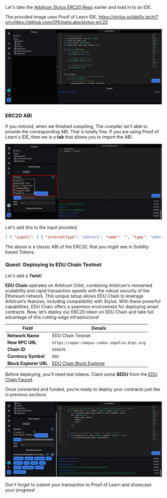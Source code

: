 Let's take the [Arbitrum Stylus ERC20 Repo](https://github.com/OffchainLabs/stylus-erc20) earlier and load in to an IDE.

The provided image uses Proof of Learn IDE, https://stylus.solide0x.tech/?url=https://github.com/OffchainLabs/stylus-erc20

![](https://raw.githubusercontent.com/POLearn/stylish-course-to-stylus/refs/heads/master/content/assets/images/token_contract.png)  

### ERC20 ABI

If you noticed, when we finished compiling, The compiler isn't able to provide the corresponding ABI. That is totally fine. If you are using Proof of Learn's IDE, then we is a **tab** that allows you to import the ABI.

![](https://raw.githubusercontent.com/POLearn/stylish-course-to-stylus/refs/heads/master/content/assets/images/token_abi.png)  

Let's add this to the input provided,

```json
[ { "inputs": [ { "internalType": "address", "name": "", "type": "address" }, { "internalType": "address", "name": "", "type": "address" }, { "internalType": "uint256", "name": "", "type": "uint256" }, { "internalType": "uint256", "name": "", "type": "uint256" } ], "name": "InsufficientAllowance", "type": "error" }, { "inputs": [ { "internalType": "address", "name": "", "type": "address" }, { "internalType": "uint256", "name": "", "type": "uint256" }, { "internalType": "uint256", "name": "", "type": "uint256" } ], "name": "InsufficientBalance", "type": "error" }, { "inputs": [ { "internalType": "address", "name": "owner", "type": "address" }, { "internalType": "address", "name": "spender", "type": "address" } ], "name": "allowance", "outputs": [ { "internalType": "uint256", "name": "", "type": "uint256" } ], "stateMutability": "view", "type": "function" }, { "inputs": [ { "internalType": "address", "name": "spender", "type": "address" }, { "internalType": "uint256", "name": "value", "type": "uint256" } ], "name": "approve", "outputs": [ { "internalType": "bool", "name": "", "type": "bool" } ], "stateMutability": "nonpayable", "type": "function" }, { "inputs": [ { "internalType": "address", "name": "owner", "type": "address" } ], "name": "balanceOf", "outputs": [ { "internalType": "uint256", "name": "", "type": "uint256" } ], "stateMutability": "view", "type": "function" }, { "inputs": [ { "internalType": "uint256", "name": "value", "type": "uint256" } ], "name": "burn", "outputs": [], "stateMutability": "nonpayable", "type": "function" }, { "inputs": [], "name": "decimals", "outputs": [ { "internalType": "uint8", "name": "", "type": "uint8" } ], "stateMutability": "pure", "type": "function" }, { "inputs": [ { "internalType": "uint256", "name": "value", "type": "uint256" } ], "name": "mint", "outputs": [], "stateMutability": "nonpayable", "type": "function" }, { "inputs": [ { "internalType": "address", "name": "to", "type": "address" }, { "internalType": "uint256", "name": "value", "type": "uint256" } ], "name": "mintTo", "outputs": [], "stateMutability": "nonpayable", "type": "function" }, { "inputs": [], "name": "name", "outputs": [ { "internalType": "string", "name": "", "type": "string" } ], "stateMutability": "pure", "type": "function" }, { "inputs": [], "name": "symbol", "outputs": [ { "internalType": "string", "name": "", "type": "string" } ], "stateMutability": "pure", "type": "function" }, { "inputs": [], "name": "totalSupply", "outputs": [ { "internalType": "uint256", "name": "", "type": "uint256" } ], "stateMutability": "view", "type": "function" }, { "inputs": [ { "internalType": "address", "name": "to", "type": "address" }, { "internalType": "uint256", "name": "value", "type": "uint256" } ], "name": "transfer", "outputs": [ { "internalType": "bool", "name": "", "type": "bool" } ], "stateMutability": "nonpayable", "type": "function" }, { "inputs": [ { "internalType": "address", "name": "from", "type": "address" }, { "internalType": "address", "name": "to", "type": "address" }, { "internalType": "uint256", "name": "value", "type": "uint256" } ], "name": "transferFrom", "outputs": [ { "internalType": "bool", "name": "", "type": "bool" } ], "stateMutability": "nonpayable", "type": "function" } ]
```

The above is a classic ABI of the ERC20, that you might see in Solidity based Tokens.

### Quest: Deploying to EDU Chain Testnet

Let's add a **Twist**!

**EDU Chain** operates on Arbitrum Orbit, combining Arbitrum's renowned scalability and rapid transaction speeds with the robust security of the Ethereum network. This unique setup allows EDU Chain to leverage Arbitrum’s features, including compatibility with Stylus. With these powerful capabilities, EDU Chain offers a seamless environment for deploying smart contracts. Now, let’s deploy our ERC20 token on EDU Chain and take full advantage of this cutting-edge infrastructure!

| **Field**            | **Details**                                  |  
|----------------------|----------------------------------------------|  
| **Network Name**      | EDU Chain Testnet                            |  
| **New RPC URL**       | `https://open-campus-codex-sepolia.drpc.org` |  
| **Chain ID**          | `656476`                                     |  
| **Currency Symbol**   | `EDU`                                        |  
| **Block Explorer URL** | [EDU Chain Block Explorer](https://edu-chain-testnet.blockscout.com/) |  

Before deploying, you'll need test tokens. Claim some **$EDU** from the [EDU Chain Faucet](https://educhain-community-faucet.vercel.app/).  

Once connected and funded, you’re ready to deploy your contracts just like in previous sections

![](https://raw.githubusercontent.com/POLearn/stylish-course-to-stylus/refs/heads/master/content/assets/images/token_deployed.png)  

Don't forget to submit your transaction to Proof of Learn and showcase your progress!